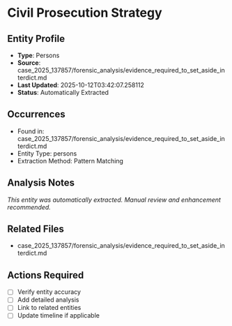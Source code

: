 # Civil Prosecution Strategy

## Entity Profile
- **Type**: Persons
- **Source**: case_2025_137857/forensic_analysis/evidence_required_to_set_aside_interdict.md
- **Last Updated**: 2025-10-12T03:42:07.258112
- **Status**: Automatically Extracted

## Occurrences
- Found in: case_2025_137857/forensic_analysis/evidence_required_to_set_aside_interdict.md
- Entity Type: persons
- Extraction Method: Pattern Matching

## Analysis Notes
*This entity was automatically extracted. Manual review and enhancement recommended.*

## Related Files
- case_2025_137857/forensic_analysis/evidence_required_to_set_aside_interdict.md

## Actions Required
- [ ] Verify entity accuracy
- [ ] Add detailed analysis
- [ ] Link to related entities
- [ ] Update timeline if applicable
